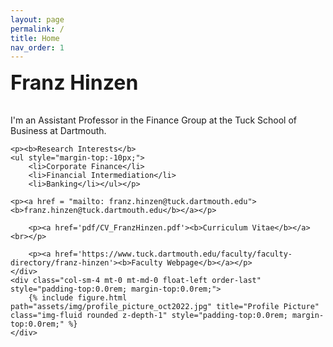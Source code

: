 ```yaml
---
layout: page
permalink: /
title: Home
nav_order: 1
---
```


<div class="row justify-content-sm-center align-items-start d-flex d-sm-block mt-0 mb-3 gx-6">
    <div class="col-sm-8 mt-0 mt-md-0 float-right order-1">
        <p style="font-size:2.0rem; padding-top:0.0rem; margin-top:0.0rem;"><b>Franz Hinzen</b></p>
        <p>I'm an Assistant Professor in the Finance Group at the Tuck School of Business at Dartmouth.</p>

	<p><b>Research Interests</b>
	<ul style="margin-top:-10px;">
		<li>Corporate Finance</li>
  		<li>Financial Intermediation</li>
  		<li>Banking</li></ul></p>

	<p><a href = "mailto: franz.hinzen@tuck.dartmouth.edu"><b>franz.hinzen@tuck.dartmouth.edu</b></a></p>

        <p><a href='pdf/CV_FranzHinzen.pdf'><b>Curriculum Vitae</b></a><br></p>

        <p><a href='https://www.tuck.dartmouth.edu/faculty/faculty-directory/franz-hinzen'><b>Faculty Webpage</b></a></p>
    </div>
    <div class="col-sm-4 mt-0 mt-md-0 float-left order-last" style="padding-top:0.0rem; margin-top:0.0rem;">
        {% include figure.html path="assets/img/profile_picture_oct2022.jpg" title="Profile Picture" class="img-fluid rounded z-depth-1" style="padding-top:0.0rem; margin-top:0.0rem;" %} 
    </div> 
</div>
<div class="container">
<div class="row justify-content-sm-center align-items-start d-flex d-sm-block mt-0 mb-3 gx-6">
    <div class="col-sm-12 mt-0 mt-md-0 float-right order-1">
</div>
</div>
<p style = "opacity: 0.0; font-size:1px">.</p>